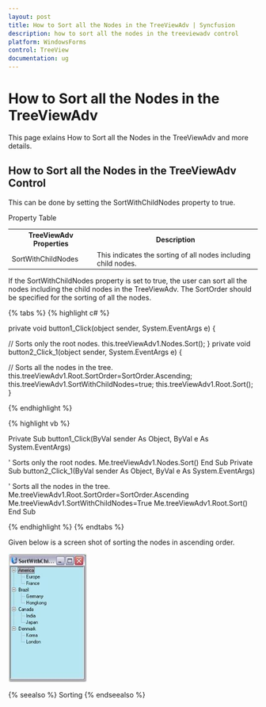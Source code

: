 ```yaml
---
layout: post
title: How to Sort all the Nodes in the TreeViewAdv | Syncfusion
description: how to sort all the nodes in the treeviewadv control
platform: WindowsForms
control: TreeView 
documentation: ug
---
```


# How to Sort all the Nodes in the TreeViewAdv

This page exlains How to Sort all the Nodes in the TreeViewAdv and more details.

## How to Sort all the Nodes in the TreeViewAdv Control

This can be done by setting the SortWithChildNodes property to true.

Property Table

<table>
<tr>
<th>
TreeViewAdv Properties</th><th>
Description</th></tr>
<tr>
<td>
SortWithChildNodes</td><td>
This indicates the sorting of all nodes including child nodes.</td></tr>
</table>


If the SortWithChildNodes property is set to true, the user can sort all the nodes including the child nodes in the TreeViewAdv. The SortOrder should be specified for the sorting of all the nodes.

{% tabs %}
{% highlight c# %}

private void button1_Click(object sender, System.EventArgs e)
{

// Sorts only the root nodes.
   this.treeViewAdv1.Nodes.Sort();
}
private void button2_Click_1(object sender, System.EventArgs e)
{

// Sorts all the nodes in the tree.
   this.treeViewAdv1.Root.SortOrder=SortOrder.Ascending;
   this.treeViewAdv1.SortWithChildNodes=true;
   this.treeViewAdv1.Root.Sort();
}

{% endhighlight %}

{% highlight vb %}

Private Sub button1_Click(ByVal sender As Object, ByVal e As System.EventArgs)

' Sorts only the root nodes.
Me.treeViewAdv1.Nodes.Sort()
End Sub
Private Sub button2_Click_1(ByVal sender As Object, ByVal e As System.EventArgs)

' Sorts all the nodes in the tree.
Me.treeViewAdv1.Root.SortOrder=SortOrder.Ascending
Me.treeViewAdv1.SortWithChildNodes=True
Me.treeViewAdv1.Root.Sort()
End Sub

{% endhighlight %}
{% endtabs %}

Given below is a screen shot of sorting the nodes in ascending order.

![How-to-Sort-all-the-nodes-in-the-TreeViewAdv-contr_img1](How-to-Sort-all-the-nodes-in-the-TreeViewAdv-contr_images/How-to-Sort-all-the-nodes-in-the-TreeViewAdv-contr_img1.jpeg)

{% seealso %}
Sorting
{% endseealso %}

